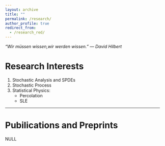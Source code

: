 ```yaml
---
layout: archive
title: ""
permalink: /research/
author_profile: true
redirect_from: 
  - /research_red/
---
```


*“Wir müssen wissen,wir werden wissen.” ― David Hilbert*

# Research Interests

1. Stochastic Analysis and SPDEs
2. Stochastic Process
3. Statistical Physics:
   - Percolation
   - SLE

---

# Pubilications and Preprints
NULL
